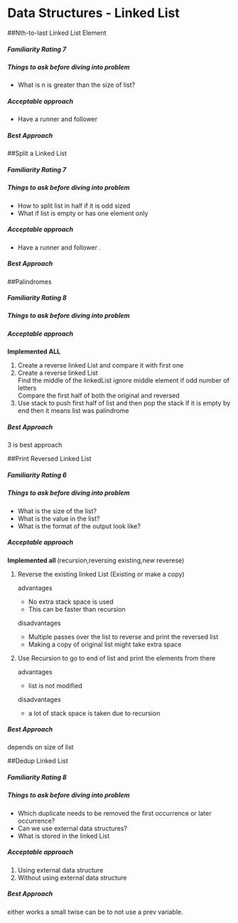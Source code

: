 # Data Structures - Linked List

##Nth-to-last Linked List Element
##### Familiarity Rating 7
##### Things to ask before diving into problem
* What is n is greater than the size of list?

##### Acceptable approach
* Have a runner and follower
##### Best Approach

##Split a Linked List
##### Familiarity Rating 7
##### Things to ask before diving into problem
* How to split list in half if it is odd sized
* What if list is empty or has one element only

##### Acceptable approach
*  Have a runner and follower . 
##### Best Approach


##Palindromes
##### Familiarity Rating 8
##### Things to ask before diving into problem

##### Acceptable approach
<b>Implemented ALL </b>
1) Create a reverse linked List and compare it with first one
2) Create a reverse linked List<br>
Find the middle of the linkedList ignore middle element if odd number of letters<br>
Compare the first half of both the original and reversed
3) Use stack to push first half of list and then pop the stack if it is empty by end
then it means list was palindrome

##### Best Approach
 3 is best approach 
 
 
##Print Reversed Linked List
##### Familiarity Rating 6
##### Things to ask before diving into problem
* What is the size of the list?
* What is the value in the list?
* What is the format of the output look like?

##### Acceptable approach
<b>Implemented all </b>(recursion,reversing existing,new reverese)
1) Reverse the existing linked List (Existing or make a copy)

    advantages
    * No extra stack space is used
    * This can be faster than recursion
    
    disadvantages
    * Multiple passes over the list to reverse and print the reversed list
    * Making a copy of original list might take extra space

2) Use Recursion to go to end of list and print the elements from there

    advantages
    * list is not modified
    
    disadvantages
    * a lot of stack space is taken due to recursion

##### Best Approach
depends on size of list


##Dedup Linked List
##### Familiarity Rating 8
##### Things to ask before diving into problem
* Which duplicate needs to be removed the first occurrence or later occurrence?
* Can we use external data structures?
* What is stored in the linked List

##### Acceptable approach
1) Using external data structure
2) Without using external data structure

##### Best Approach
either works a small twise can be to not use a prev variable.